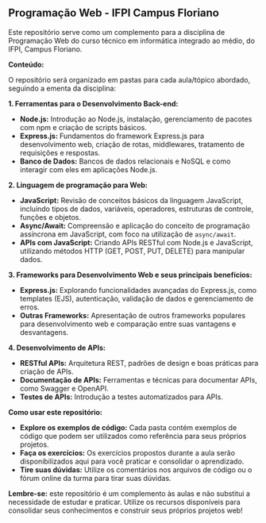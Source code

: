 ## Programação Web - IFPI Campus Floriano

Este repositório serve como um complemento para a disciplina de Programação Web do curso técnico em informática integrado ao médio, do IFPI, Campus Floriano.

**Conteúdo:**

O repositório será organizado em pastas para cada aula/tópico abordado, seguindo a ementa da disciplina:

**1. Ferramentas para o Desenvolvimento Back-end:**

* **Node.js:** Introdução ao Node.js, instalação, gerenciamento de pacotes com npm e criação de scripts básicos.
* **Express.js:** Fundamentos do framework Express.js para desenvolvimento web, criação de rotas, middlewares, tratamento de requisições e respostas.
* **Banco de Dados:** Bancos de dados relacionais e NoSQL e como interagir com eles em aplicações Node.js.

**2. Linguagem de programação para Web:**

* **JavaScript:** Revisão de conceitos básicos da linguagem JavaScript, incluindo tipos de dados, variáveis, operadores, estruturas de controle, funções e objetos.
* **Async/Await:** Compreensão e aplicação do conceito de programação assíncrona em JavaScript, com foco na utilização de `async/await`.
* **APIs com JavaScript:** Criando APIs RESTful com Node.js e JavaScript, utilizando métodos HTTP (GET, POST, PUT, DELETE) para manipular dados.

**3. Frameworks para Desenvolvimento Web e seus principais benefícios:**

* **Express.js:** Explorando funcionalidades avançadas do Express.js, como templates (EJS), autenticação, validação de dados e gerenciamento de erros.
* **Outras Frameworks:** Apresentação de outros frameworks populares para desenvolvimento web e comparação entre suas vantagens e desvantagens.

**4. Desenvolvimento de APIs:**

* **RESTful APIs:** Arquitetura REST, padrões de design e boas práticas para criação de APIs.
* **Documentação de APIs:** Ferramentas e técnicas para documentar APIs, como Swagger e OpenAPI.
* **Testes de APIs:** Introdução a testes automatizados para APIs.

**Como usar este repositório:**

* **Explore os exemplos de código:** Cada pasta contém exemplos de código que podem ser utilizados como referência para seus próprios projetos.
* **Faça os exercícios:** Os exercícios propostos durante a aula serão disponibilizados aqui para você praticar e consolidar o aprendizado.
* **Tire suas dúvidas:** Utilize os comentários nos arquivos de código ou o fórum online da turma para tirar suas dúvidas.


**Lembre-se:** este repositório é um complemento às aulas e não substitui a necessidade de estudar e praticar. Utilize os recursos disponíveis para consolidar seus conhecimentos e construir seus próprios projetos web!